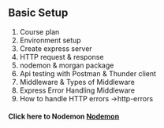 ## Basic Setup

1. Course plan
2. Environment setup
3. Create express server
4. HTTP request & response
5. nodemon & morgan package
6. Api testing with Postman & Thunder client
7. Middleware & Types of Middleware
8. Express Error Handling Middleware
9. How to handle HTTP errors ->http-errors

#### Click here to Nodemon [Nodemon](https://www.npmjs.com/package/nodemon)
